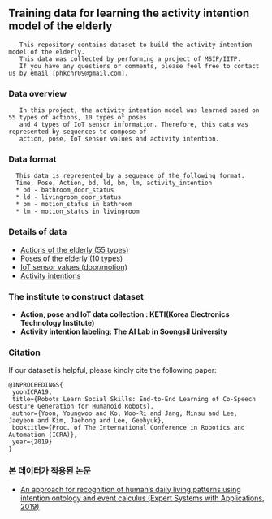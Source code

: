 ## Training data for learning the activity intention model of the elderly
```description01
   This repository contains dataset to build the activity intention model of the elderly. 
   This data was collected by performing a project of MSIP/IITP. 
   If you have any questions or comments, please feel free to contact us by email [phkchr09@gmail.com].
```

### Data overview
```description02
   In this project, the activity intention model was learned based on 55 types of actions, 10 types of poses 
   and 4 types of IoT sensor information. Therefore, this data was represented by sequences to compose of 
   action, pose, IoT sensor values and activity intention. 
```

### Data format
 ```description03
   This data is represented by a sequence of the following format.
   Time, Pose, Action, bd, ld, bm, lm, activity_intention 
   * bd - bathroom_door_status
   * ld - livingroom_door_status
   * bm - motion_status in bathroom
   * lm - motion_status in livingroom
   ```
 
### Details of data
 * [Actions of the elderly (55 types)](https://github.com/ssu0221/AIR_TrainingDataSet/blob/master/data_description/Action/README.md)
 * [Poses of the elderly (10 types)](https://github.com/ssu0221/AIR_TrainingDataSet/blob/master/data_description/Pose/README.md)
 * [IoT sensor values (door/motion)](https://github.com/ssu0221/AIR_TrainingDataSet/blob/master/data_description/IoT/README.md)
 * [Activity intentions](https://github.com/ssu0221/AIR_TrainingDataSet/blob/master/data_description/Activity_Intention/README.md)

### The institute to construct dataset
 * __Action, pose and IoT data collection : KETI(Korea Electronics Technology Institute)__
 * __Activity intention labeling: The AI Lab in Soongsil University__

### Citation
If our dataset is helpful, please kindly cite the following paper:
 ```description04
 @INPROCEEDINGS{
  yoonICRA19,
  title={Robots Learn Social Skills: End-to-End Learning of Co-Speech Gesture Generation for Humanoid Robots},
  author={Yoon, Youngwoo and Ko, Woo-Ri and Jang, Minsu and Lee, Jaeyeon and Kim, Jaehong and Lee, Geehyuk},
  booktitle={Proc. of The International Conference in Robotics and Automation (ICRA)},
  year={2019}
}
 ```



### 본 데이터가 적용된 논문
 * [An approach for recognition of human’s daily living patterns using intention ontology and event calculus (Expert Systems with Applications, 2019)](https://www.sciencedirect.com/science/article/pii/S0957417419302349?via%3Dihub)
 
 
 
 

